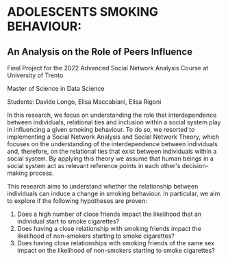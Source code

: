# ADOLESCENTS SMOKING BEHAVIOUR: 
## An Analysis on the Role of Peers Influence

Final Project for the 2022 Advanced Social Network Analysis Course at University of Trento

Master of Science in Data Science

Students: Davide Longo, Elisa Maccabiani, Elisa Rigoni

In this research, we focus on understanding the role that interdependence between individuals, relational ties and inclusion within a social system play in influencing a given smoking behaviour. To do so, we resorted to implementing a Social Network Analysis and Social Network Theory, which focuses on the understanding of the interdependence between individuals and, therefore, on the relational ties that exist between individuals within a social system. By applying this theory we assume that human beings in a social system act as relevant reference points in each other's decision-making process.

This research aims to understand whether the relationship between individuals can induce a change in smoking behaviour. In particular, we aim to explore if the following hypotheses are proven:
1. Does a high number of close friends impact the likelihood that an individual start to smoke cigarettes?
2. Does having a close relationship with smoking friends impact the   likelihood of non-smokers starting to smoke cigarettes?
3. Does having close relationships with smoking friends  of the same sex impact on the likelihood of non-smokers starting to smoke cigarettes?
